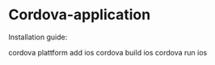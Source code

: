 # Cordova-application

Installation guide:

cordova plattform add ios
cordova build ios
cordova run ios
